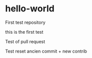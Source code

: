 # hello-world
First test repository


this is the first test

Test of pull request

Test reset ancien commit + new contrib
